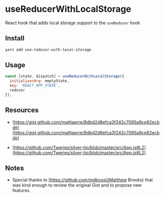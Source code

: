 # useReducerWithLocalStorage

React hook that adds local storage support to the `useReducer` hook

## Install

```bash
yarn add use-reducer-with-local-storage
```

## Usage

```js
const [state, dispatch] = useReducerWithLocalStorage({
  initializerArg: emptyState,
  key: 'REACT_APP_STATE',
  reducer
});
```

## Resources

- [https://gist.github.com/mattiaerre/8dbd2d8efca3f242c7085a9ce82ecbde](https://gist.github.com/mattiaerre/8dbd2d8efca3f242c7085a9ce82ecbde)

- [https://github.com/Tweries/silver-tip/blob/master/src/App.js#L2](https://github.com/Tweries/silver-tip/blob/master/src/App.js#L2)

## Notes

- Special thanks to [https://github.com/mdboop](Matthew Brooks) that was kind enough to review the original Gist and to propose new features.

